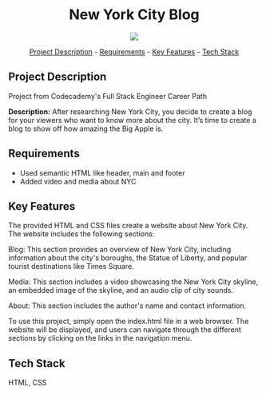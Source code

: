 <h1 align="center">New York City Blog</h1>

<p align="center">
<img width="auto" height="auto" src="https://github.com/Raaagan/codecademy-fullstack/blob/main/new_york_city_blog/resources/images/new_york_city.gif"/>
</p>

<p align="center"><a href="#project-description">Project Description</a> - <a href="#Requirements">Requirements</a> - <a href="#key-features">Key Features</a> - <a href="#technology-stack">Tech Stack</a></p>

## Project Description
Project from Codecademy's Full Stack Engineer Career Path

**Description:** After researching New York City, you decide to create a blog for your viewers who want to know more about the city. It’s time to create a blog to show off how amazing the Big Apple is.

## Requirements
- Used semantic HTML like header, main and footer
- Added video and media about NYC

## Key Features
The provided HTML and CSS files create a website about New York City. The website includes the following sections:

Blog: This section provides an overview of New York City, including information about the city's boroughs, the Statue of Liberty, and popular tourist destinations like Times Square.

Media: This section includes a video showcasing the New York City skyline, an embedded image of the skyline, and an audio clip of city sounds.

About: This section includes the author's name and contact information.

To use this project, simply open the index.html file in a web browser. The website will be displayed, and users can navigate through the different sections by clicking on the links in the navigation menu.

## Tech Stack
HTML, CSS
